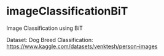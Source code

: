 # imageClassificationBiT
Image Classification using BiT

Dataset: 
  Dog Breed Classification: https://www.kaggle.com/datasets/venktesh/person-images
